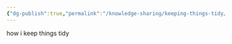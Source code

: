 ```yaml
---
{"dg-publish":true,"permalink":"/knowledge-sharing/keeping-things-tidy/keeping-things-tidy/","noteIcon":"1"}
---
```


how i keep things tidy